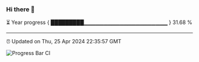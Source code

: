 ### Hi there 👋

⏳ Year progress { █████████▁▁▁▁▁▁▁▁▁▁▁▁▁▁▁▁▁▁▁▁▁ } 31.68 %

---

⏰ Updated on Thu, 25 Apr 2024 22:35:57 GMT

![Progress Bar CI](https://github.com/IshwaranRudhara/GIT-ACTION/workflows/Progress%20Bar%20CI/badge.svg)
